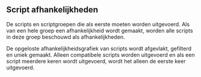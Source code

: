 ## Script afhankelijkheden

De scripts en scriptgroepen die als eerste moeten worden uitgevoerd. Als van een hele groep een afhankelijkheid wordt gemaakt, worden alle scripts in deze groep beschouwd als afhankelijkheden.

De opgeloste afhankelijkheidsgrafiek van scripts wordt afgevlakt, gefilterd en uniek gemaakt. Alleen compatibele scripts worden uitgevoerd en als een script meerdere keren wordt uitgevoerd, wordt het alleen de eerste keer uitgevoerd.

